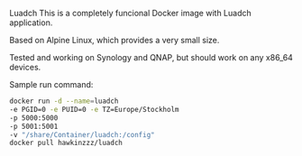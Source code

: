 Luadch
This is a completely funcional Docker image with Luadch application.

Based on Alpine Linux, which provides a very small size.

Tested and working on Synology and QNAP, but should work on any x86_64 devices.

Sample run command:
```bash
docker run -d --name=luadch
-e PGID=0 -e PUID=0 -e TZ=Europe/Stockholm
-p 5000:5000
-p 5001:5001
-v "/share/Container/luadch:/config"
docker pull hawkinzzz/luadch
```